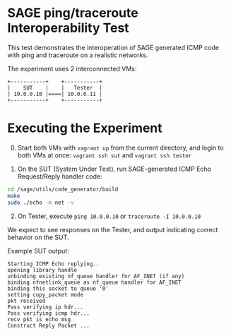 # SAGE ping/traceroute Interoperability Test

This test demonstrates the interoperation of SAGE generated ICMP code with ping and traceroute on a realistic networks.

The experiment uses 2 interconnected VMs:
```
+-----------+    +-----------+
|    SUT    |    |   Tester  |
| 10.0.0.10 |====| 10.0.0.11 |
+-----------+    +-----------+
```

# Executing the Experiment

0. Start both VMs with `vagrant up` from the current directory, and login to both VMs at once: `vagrant ssh sut` and `vagrant ssh tester`

1. On the SUT (System Under Test), run SAGE-generated ICMP Echo Request/Reply handler code:

```sh
cd /sage/utils/code_generator/build
make
sudo ./echo -m net -v
```

2. On Tester, execute `ping 10.0.0.10` or `traceroute -I 10.0.0.10`

We expect to see responses on the Tester, and output indicating correct behavior on the SUT.

Example SUT output:

```
Starting ICMP Echo replying..
opening library handle
unbinding existing nf_queue handler for AF_INET (if any)
binding nfnetlink_queue as nf_queue handler for AF_INET
binding this socket to queue '0'
setting copy_packet mode
pkt received
Pass verifying ip hdr...
Pass verifying icmp hdr...
recv pkt is echo msg
Construct Reply Packet ...
```
